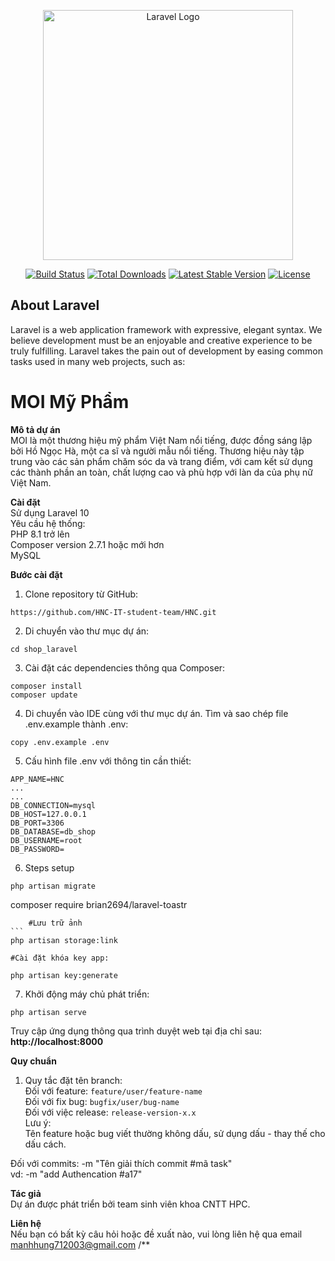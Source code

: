 <p align="center"><a href="https://laravel.com" target="_blank"><img src="https://raw.githubusercontent.com/laravel/art/master/logo-lockup/5%20SVG/2%20CMYK/1%20Full%20Color/laravel-logolockup-cmyk-red.svg" width="400" alt="Laravel Logo"></a></p>

<p align="center">
<a href="https://github.com/laravel/framework/actions"><img src="https://github.com/laravel/framework/workflows/tests/badge.svg" alt="Build Status"></a>
<a href="https://packagist.org/packages/laravel/framework"><img src="https://img.shields.io/packagist/dt/laravel/framework" alt="Total Downloads"></a>
<a href="https://packagist.org/packages/laravel/framework"><img src="https://img.shields.io/packagist/v/laravel/framework" alt="Latest Stable Version"></a>
<a href="https://packagist.org/packages/laravel/framework"><img src="https://img.shields.io/packagist/l/laravel/framework" alt="License"></a>
</p>

## About Laravel

Laravel is a web application framework with expressive, elegant syntax. We believe development must be an enjoyable and creative experience to be truly fulfilling. Laravel takes the pain out of development by easing common tasks used in many web projects, such as:

# MOI Mỹ Phẩm
**Mô tả dự án**<br>
MOI là một thương hiệu mỹ phẩm Việt Nam nổi tiếng, được đồng sáng lập bởi Hồ Ngọc Hà, một ca sĩ và người mẫu nổi tiếng. Thương hiệu này tập trung vào các sản phẩm chăm sóc da và trang điểm, với cam kết sử dụng các thành phần an toàn, chất lượng cao và phù hợp với làn da của phụ nữ Việt Nam.

**Cài đặt**<br>
Sử dụng Laravel 10 <br>
Yêu cầu hệ thống:<br>
PHP 8.1 trở lên<br>
Composer version 2.7.1 hoặc mới hơn<br>
MySQL

**Bước cài đặt**
1. Clone repository từ GitHub:
```
https://github.com/HNC-IT-student-team/HNC.git
```
2. Di chuyển vào thư mục dự án:
```
cd shop_laravel
```
3. Cài đặt các dependencies thông qua Composer:
```
composer install
composer update
```
4. Di chuyển vào IDE cùng với thư mục dự án. Tìm và sao chép file .env.example thành .env:
```
copy .env.example .env
```
5. Cấu hình file .env với thông tin cần thiết:
```
APP_NAME=HNC
...
...
DB_CONNECTION=mysql
DB_HOST=127.0.0.1
DB_PORT=3306
DB_DATABASE=db_shop
DB_USERNAME=root
DB_PASSWORD=
```
6. Steps setup
```
php artisan migrate
```
composer require brian2694/laravel-toastr
````
    #Lưu trữ ảnh
```
php artisan storage:link
````
    #Cài đặt khóa key app: 
```
php artisan key:generate
```
7. Khởi động máy chủ phát triển:
```
php artisan serve
```
Truy cập ứng dụng thông qua trình duyệt web tại địa chỉ sau: **http://localhost:8000**

**Quy chuẩn**<br>
1. Quy tắc đặt tên branch:<br>
Đối với feature: `feature/user/feature-name`<br>
Đối với fix bug: `bugfix/user/bug-name`<br>
Đối với việc release: `release-version-x.x`<br>
Lưu ý:<br>
Tên feature hoặc bug viết thường không dấu, sử dụng dấu - thay thế cho dấu cách.<br>

Đối với commits: -m "Tên giải thích commit #mã task" <br>
vd: -m "add Authencation #a17"

**Tác giả**<br>
Dự án được phát triển bởi team sinh viên khoa CNTT HPC.

**Liên hệ**<br>
Nếu bạn có bất kỳ câu hỏi hoặc đề xuất nào, vui lòng liên hệ qua email manhhung712003@gmail.com
/**

